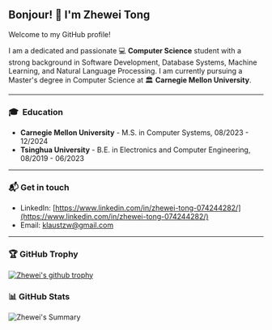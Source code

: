 ## Bonjour! 👋 I'm Zhewei Tong

Welcome to my GitHub profile!

I am a dedicated and passionate 💻 **Computer Science** student with a strong background in Software Development, Database Systems, Machine Learning, and Natural Language Processing. I am currently pursuing a Master's degree in Computer Science at 🏛 **Carnegie Mellon University**.

---
<!--
### 🛠 &nbsp;Technical Skills

**Programming Languages:** 

![C](https://img.shields.io/badge/C-00599C?style=for-the-badge&logo=c&logoColor=white) ![C++](https://img.shields.io/badge/C%2B%2B-00599C?style=for-the-badge&logo=c%2B%2B&logoColor=white) ![Python](https://img.shields.io/badge/Python-14354C?style=for-the-badge&logo=python&logoColor=white) ![Java](https://img.shields.io/badge/Java-ED8B00?style=for-the-badge&logo=openjdk&logoColor=white) ![Kotlin](https://img.shields.io/badge/Kotlin-0095D5?&style=for-the-badge&logo=kotlin&logoColor=white) ![Go](https://img.shields.io/badge/Go-00ADD8?style=for-the-badge&logo=go&logoColor=white) ![MySQL](https://img.shields.io/badge/MySQL-00000F?style=for-the-badge&logo=mysql&logoColor=white) ![Linux](https://img.shields.io/badge/Linux-FCC624?style=for-the-badge&logo=linux&logoColor=black) ![Git](https://img.shields.io/badge/git-%23F05033.svg?style=for-the-badge&logo=git&logoColor=white) ![Docker](https://img.shields.io/badge/docker-%230db7ed.svg?style=for-the-badge&logo=docker&logoColor=white) ![CI/CD](https://img.shields.io/badge/-CI%2FCD-000?style=for-the-badge&logo=github-actions)

**Web Development:** 

![HTML](https://img.shields.io/badge/HTML-239120?style=for-the-badge&logo=html5&logoColor=white) ![CSS](https://img.shields.io/badge/CSS-239120?&style=for-the-badge&logo=css3&logoColor=white) ![JavaScript](https://img.shields.io/badge/JavaScript-F7DF1E?style=for-the-badge&logo=javascript&logoColor=black) ![TypeScript](https://img.shields.io/badge/TypeScript-007ACC?style=for-the-badge&logo=typescript&logoColor=white) ![Vuejs](https://img.shields.io/badge/Vue.js-35495E?style=for-the-badge&logo=vue.js&logoColor=4FC08D) ![Django](https://img.shields.io/badge/Django-092E20?style=for-the-badge&logo=django&logoColor=white) ![Flask](https://img.shields.io/badge/Flask-000000?style=for-the-badge&logo=flask&logoColor=white)

**Data Analysis & Visualization:** 

![NumPy](https://img.shields.io/badge/numpy-%23013243.svg?style=for-the-badge&logo=numpy&logoColor=white) ![Pandas](https://img.shields.io/badge/pandas-%23150458.svg?style=for-the-badge&logo=pandas&logoColor=white) ![Seaborn](https://img.shields.io/badge/-Seaborn-000?style=for-the-badge&logo=seaborn) ![Matplotlib](https://img.shields.io/badge/Matplotlib-%23ffffff.svg?style=for-the-badge&logo=Matplotlib&logoColor=black) ![D3](https://img.shields.io/badge/-D3.js-000?style=for-the-badge&logo=d3.js) ![MATLAB](https://img.shields.io/badge/-MATLAB-000?style=for-the-badge&logo=MATLAB)

**Artificial Intelligence:** 

![PyTorch](https://img.shields.io/badge/PyTorch-%23EE4C2C.svg?style=for-the-badge&logo=PyTorch&logoColor=white) ![scikit-learn](https://img.shields.io/badge/scikit--learn-%23F7931E.svg?style=for-the-badge&logo=scikit-learn&logoColor=white) ![Keras](https://img.shields.io/badge/Keras-%23D00000.svg?style=for-the-badge&logo=Keras&logoColor=white)

**Hardware Programming & Prototyping:** 

![Arduino](https://img.shields.io/badge/Arduino-00979D?style=for-the-badge&logo=Arduino&logoColor=white) ![RaspberryPI](https://img.shields.io/badge/Raspberry%20Pi-A22846?style=for-the-badge&logo=Raspberry%20Pi&logoColor=white) ![Verilog](https://img.shields.io/badge/-Verilog-000?style=for-the-badge&logo=verilog) ![STM32](https://img.shields.io/badge/-STM32-000?style=for-the-badge&logo=stmicroelectronics) ![SOLIDWORKS](https://img.shields.io/badge/-SOLIDWORKS-000?style=for-the-badge&logo=solidworks)

**Data Structure & Algorithms:** 

👨‍💻 Rating 2315 (Top <0.1%) on ![CodeForces](https://img.shields.io/badge/Codeforces-445f9d?style=for-the-badge&logo=Codeforces&logoColor=white)

---

### 📚 &nbsp;Projects

#### 📱 [TsingHelp: A Campus Support App for Tsinghua University Students](https://github.com/takuyara/TsingHelp) (Full-stack & Mobile Application Development)

- Led a 9-member team to develop TsingHelp, an Android app enhancing Tsinghua students' campus experience by providing peer support and inquiries, cafeteria reviews, and campus information, attracting hundreds of initial users.
- Technology Stack: Java Android + PHP + Apache + MySQL + Linux

#### 🐞 Software-Hardware System for Middle Ear Impedance Tester (Full-stack & Embedding System Development)

- Developed a full-stack Windows application using Qt,❗ controlling hardware, displaying auxiliary diagnostic results, and executing data analysis, enhanced with machine learning-based analysis using Python Scikit-learn.
- Developed control units for multiple sensors, handled data acquisition, transmission, and processing, utilizing STM32.

---
-->

### 🎓 &nbsp;Education

- **Carnegie Mellon University** - M.S. in Computer Systems, 08/2023 - 12/2024
- **Tsinghua University** - B.E. in Electronics and Computer Engineering, 08/2019 - 06/2023

---

### 📬 Get in touch

- LinkedIn: [https://www.linkedin.com/in/zhewei-tong-074244282/](https://www.linkedin.com/in/zhewei-tong-074244282/)
- Email: [klaustzw@gmail.com](mailto:klaustzw@gmail.com)

---

### 🏆 GitHub Trophy

[![Zhewei's github trophy](https://github-profile-trophy.vercel.app/?username=ZheweiINK)](https://github.com/ZheweiINK/github-profile-trophy)

### 📊 GitHub Stats

![Zhewei's Summary](http://github-profile-summary-cards.vercel.app/api/cards/profile-details?username=ZheweiINK&theme=transparent)

<!--
<p>
  < img height="186em" src="https://github-readme-stats.anuraghazra1.vercel.app/api?username=ZheweiINK&count_private=true&show_icons=true&include_all_commits=true&theme=gruvbox"/>
  < img height="186em" src="https://github-readme-stats.anuraghazra1.vercel.app/api/top-langs/?username=ZheweiINK&hide=css,html,scss,less,stylus&langs_count=10&layout=compact&theme=gruvbox"/>
</p >
-->

<!--
**ZheweiINK/ZheweiINK** is a ✨ _special_ ✨ repository because its `README.md` (this file) appears on your GitHub profile.

Here are some ideas to get you started:

- 🔭 I’m currently working on ...
- 🌱 I’m currently learning ...
- 👯 I’m looking to collaborate on ...
- 🤔 I’m looking for help with ...
- 💬 Ask me about ...
- 📫 How to reach me: ...
- 😄 Pronouns: ...
- ⚡ Fun fact: ...
-->
